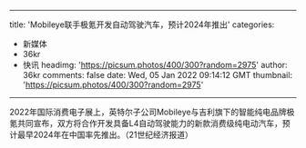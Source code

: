 
---
title: 'Mobileye联手极氪开发自动驾驶汽车，预计2024年推出'
categories: 
 - 新媒体
 - 36kr
 - 快讯
headimg: 'https://picsum.photos/400/300?random=2975'
author: 36kr
comments: false
date: Wed, 05 Jan 2022 09:14:12 GMT
thumbnail: 'https://picsum.photos/400/300?random=2975'
---

<div>   
2022年国际消费电子展上，英特尔子公司Mobileye与吉利旗下的智能纯电品牌极氪共同宣布，双方将合作开发具备L4自动驾驶能力的新款消费级纯电动汽车，预计最早2024年在中国率先推出。（21世纪经济报道）  
</div>
            